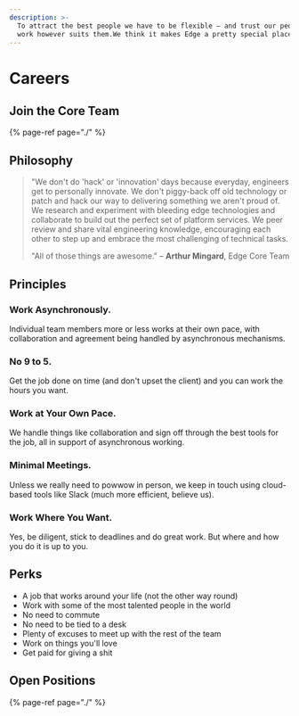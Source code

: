 ```yaml
---
description: >-
  To attract the best people we have to be flexible – and trust our people to
  work however suits them.We think it makes Edge a pretty special place to work.
---
```


# Careers

## Join the Core Team

{% page-ref page="./" %}

## Philosophy

> "We don't do 'hack' or 'innovation' days because everyday, engineers get to personally innovate. We don't piggy-back off old technology or patch and hack our way to delivering something we aren't proud of. We research and experiment with bleeding edge technologies and collaborate to build out the perfect set of platform services. We peer review and share vital engineering knowledge, encouraging each other to step up and embrace the most challenging of technical tasks.
>
> "All of those things are awesome." – **Arthur Mingard**, Edge Core Team

## Principles

### Work Asynchronously.

Individual team members more or less works at their own pace, with collaboration and agreement being handled by asynchronous mechanisms.

### No 9 to 5.

Get the job done on time \(and don't upset the client\) and you can work the hours you want.

### Work at Your Own Pace.

We handle things like collaboration and sign off through the best tools for the job, all in support of asynchronous working.

### Minimal Meetings.

Unless we really need to powwow in person, we keep in touch using cloud-based tools like Slack \(much more efficient, believe us\).

### Work Where You Want.

Yes, be diligent, stick to deadlines and do great work. But where and how you do it is up to you.

## Perks

* A job that works around your life \(not the other way round\)
* Work with some of the most talented people in the world
* No need to commute
* No need to be tied to a desk
* Plenty of excuses to meet up with the rest of the team
* Work on things you'll love
* Get paid for giving a shit

## Open Positions

{% page-ref page="./" %}

